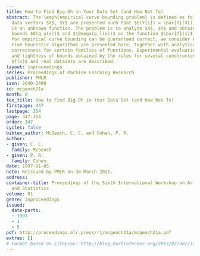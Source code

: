 ```yaml
---
title: How to Find Big-Oh in Your Data Set (and How Not To)
abstract: The \emph{empirical curve bounding problem} is defined as follows. Suppose
  data vectors $X$, $Y$ are presented such that $E(Y[i]) = \bar{f}(X[i])$ where $\bar{f}(x)$
  is an unknown function. The problem is to analyze $X$, $Y$ and obtain complexity
  bounds $O(g_u(x))$ and $\Omega(g_l(x))$ on the function $\bar{f}(x)$. As no algorithm
  for empirical curve bounding can be guaranteed correct, we consider heuristics.
  Five heuristic algorithms are presented here, together with analytical results guaranteeing
  correctness for certain families of functions. Experimental evaluations of the correctness
  and tightness of bounds obtained by the rules for several constructed functions
  $f(x)$ and real datasets are described.
layout: inproceedings
series: Proceedings of Machine Learning Research
publisher: PMLR
issn: 2640-3498
id: mcgeoch21a
month: 0
tex_title: How to Find Big-Oh in Your Data Set (and How Not To)
firstpage: 347
lastpage: 354
page: 347-354
order: 347
cycles: false
bibtex_author: McGeoch, C. C. and Cohen, P. R.
author:
- given: C. C.
  family: McGeoch
- given: P. R.
  family: Cohen
date: 1997-01-05
note: Reissued by PMLR on 30 March 2021.
address:
container-title: Proceedings of the Sixth International Workshop on Artificial Intelligence
  and Statistics
volume: R1
genre: inproceedings
issued:
  date-parts:
  - 1997
  - 1
  - 5
pdf: http://proceedings.mlr.press/r1/mcgeoch21a/mcgeoch21a.pdf
extras: []
# Format based on citeproc: http://blog.martinfenner.org/2013/07/30/citeproc-yaml-for-bibliographies/
---
```

